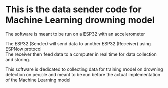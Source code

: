 # This is the data sender code for Machine Learning drowning model

The software is meant to be run on a ESP32 with an accelerometer

The ESP32 (Sender) will send data to another ESP32 (Receiver) using ESPNow protocol  
The receiver then feed data to a computer in real time for data collection and storing.

This software is dedicated to collecting data for training model on drowning detection on people and meant to be run before the actual implementation of the Machine Learning model
